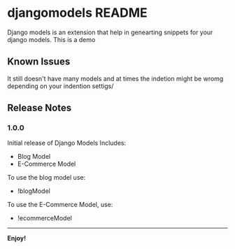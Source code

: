 # djangomodels README

Django models is an extension that help in genearting snippets for your django models. This is a demo


## Known Issues

It still doesn't have many models and at times the indetion might be wromg depending on your indention settigs/

## Release Notes

### 1.0.0

Initial release of Django Models
Includes: 
- Blog Model
- E-Commerce Model


To use the blog model use: 
- !blogModel

To use the E-Commerce Model, use:
- !ecommerceModel
-----------------------------------------------------------------------------------------------------------


**Enjoy!**
